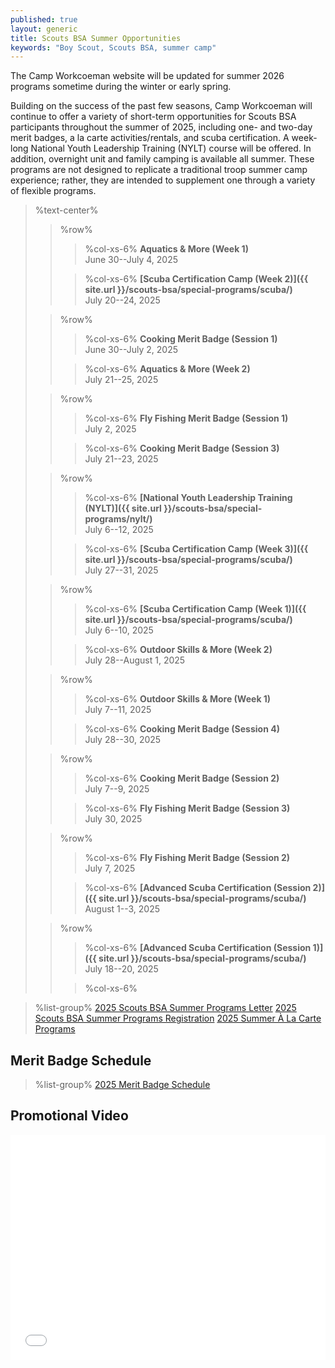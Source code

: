 ```yaml
---
published: true
layout: generic
title: Scouts BSA Summer Opportunities
keywords: "Boy Scout, Scouts BSA, summer camp"
---
```


<div class="alert alert-info">
The Camp Workcoeman website will be updated for summer 2026 programs sometime during the winter or early spring.
</div>

Building on the success of the past few seasons, Camp Workcoeman will continue to offer a variety of short-term opportunities for Scouts BSA participants throughout the summer of 2025, including one- and two-day merit badges, a la carte activities/rentals, and scuba certification. A week-long National Youth Leadership Training (NYLT) course will be offered. In addition, overnight unit and family camping is available all summer. These programs are not designed to replicate a traditional troop summer camp experience; rather, they are intended to supplement one through a variety of flexible programs.

> %text-center%
>> %row%
>>> %col-xs-6%
>>> **Aquatics & More (Week 1)**<br/>
>>> June 30--July 4, 2025<br/>
>>
>>> %col-xs-6%
>>> **[Scuba Certification Camp (Week 2)]({{ site.url }}/scouts-bsa/special-programs/scuba/)**<br/>
>>> July 20--24, 2025<br/>
>
>> %row%
>>> %col-xs-6%
>>> **Cooking Merit Badge (Session 1)**<br/>
>>> June 30--July 2, 2025<br/>
>>
>>> %col-xs-6%
>>> **Aquatics & More (Week 2)**<br/>
>>> July 21--25, 2025<br/>
>
>> %row%
>>> %col-xs-6%
>>> **Fly Fishing Merit Badge (Session 1)**<br/>
>>> July 2, 2025<br/>
>>
>>> %col-xs-6%
>>> **Cooking Merit Badge (Session 3)**<br/>
>>> July 21--23, 2025<br/>
>
>> %row%
>>> %col-xs-6%
>>> **[National Youth Leadership Training (NYLT)]({{ site.url }}/scouts-bsa/special-programs/nylt/)**<br/>
>>> July 6--12, 2025<br/>
>>
>>> %col-xs-6%
>>> **[Scuba Certification Camp (Week 3)]({{ site.url }}/scouts-bsa/special-programs/scuba/)**<br/>
>>> July 27--31, 2025<br/>
>
>> %row%
>>> %col-xs-6%
>>> **[Scuba Certification Camp (Week 1)]({{ site.url }}/scouts-bsa/special-programs/scuba/)**<br/>
>>> July 6--10, 2025<br/>
>>
>>> %col-xs-6%
>>> **Outdoor Skills & More (Week 2)**<br/>
>>> July 28--August 1, 2025<br/>
>
>> %row%
>>> %col-xs-6%
>>> **Outdoor Skills & More (Week 1)**<br/>
>>> July 7--11, 2025<br/>
>>
>>> %col-xs-6%
>>> **Cooking Merit Badge (Session 4)**<br/>
>>> July 28--30, 2025<br/>
>
>> %row%
>>> %col-xs-6%
>>> **Cooking Merit Badge (Session 2)**<br/>
>>> July 7--9, 2025<br/>
>>
>>> %col-xs-6%
>>> **Fly Fishing Merit Badge (Session 3)**<br/>
>>> July 30, 2025<br/>
>
>> %row%
>>> %col-xs-6%
>>> **Fly Fishing Merit Badge (Session 2)**<br/>
>>> July 7, 2025<br/>
>>
>>> %col-xs-6%
>>> **[Advanced Scuba Certification (Session 2)]({{ site.url }}/scouts-bsa/special-programs/scuba/)**<br/>
>>> August 1--3, 2025<br/>
>
>> %row%
>>> %col-xs-6%
>>> **[Advanced Scuba Certification (Session 1)]({{ site.url }}/scouts-bsa/special-programs/scuba/)**<br/>
>>> July 18--20, 2025<br/>
>>
>>> %col-xs-6%
>>>
>>>

> %list-group%
> <a href="https://www.ctscouting.org/_files/ugd/9f5458_dd977ce9de16480b8f8d649f55d33f2a.pdf" class="list-group-item">2025 Scouts BSA Summer Programs Letter</a>
> <a href="{{ site.url }}/scouts-bsa/register/" class="list-group-item">2025 Scouts BSA Summer Programs Registration</a>
> <a href="{{ site.url }}/summer-camp/a-la-carte-programs/" class="list-group-item">2025 Summer À La Carte Programs</a>

## Merit Badge Schedule
> %list-group%
> <a href="https://scoutingevent.com/Download/066151276/OR/CW_Merit_Badge_ScheduleSummer_2025_1_002.pdf" class="list-group-item">2025 Merit Badge Schedule</a>

## Promotional Video

<iframe style="max-width: 640px; width: 100%; height: 360px; border: none;" src="//www.youtube-nocookie.com/embed/uXSOw9eqJAc?rel=0" allowfullscreen></iframe>

